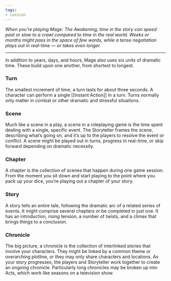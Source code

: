 ```yaml
---
tags:
- Lexicon
---
```


_When you’re playing Mage: The Awakening, time in the story can speed past or slow to a crawl compared to time in the real world. Weeks or months might pass in the space of few words, while a tense negotiation plays out in real-time — or takes even longer._

---

In addition to years, days, and hours, Mage also uses six units of dramatic time. These build upon one another, from shortest to longest.

### Turn

The smallest increment of time, a turn lasts for about three seconds. A character can perform a single [[Instant Action]] in a turn. Turns normally only matter in combat or other dramatic and stressful situations.

### Scene

Much like a scene in a play, a scene in a roleplaying game is the time spent dealing with a single, specific event. The Storyteller frames the scene, describing what’s going on, and it’s up to the players to resolve the event or conflict. A scene might be played out in turns, progress in real-time, or skip forward depending on dramatic necessity.

### Chapter

A chapter is the collection of scenes that happen during one game session. From the moment you sit down and start playing to the point where you pack up your dice, you’re playing out a chapter of your story.

### Story

A story tells an entire tale, following the dramatic arc of a related series of events. It might comprise several chapters or be completed in just one. It has an introduction, rising tension, a number of twists, and a climax that brings things to a conclusion.

### Chronicle

The big picture, a chronicle is the collection of interlinked stories that involve your characters. They might be linked by a common theme or overarching plotline, or they may only share characters and locations. As your story progresses, the players and Storyteller work together to create an ongoing chronicle. Particularly long chronicles may be broken up into Acts, which work like seasons on a television show.